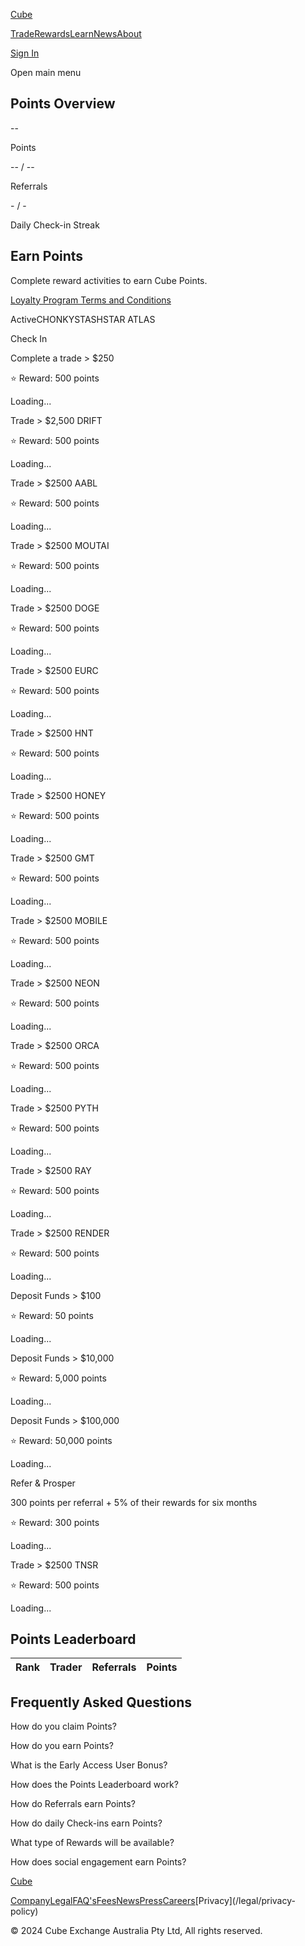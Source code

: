 [Cube](/ "Cube | The World's Fastest Crypto Exchange")

[Trade](/trade)[Rewards](/rewards)[Learn](/learn)[News](/news)[About](/about)

[Sign In](/signin)

Open main menu

## Points Overview

\--

Points

\-- / --

Referrals

\- / -

Daily Check-in Streak

## Earn Points

Complete reward activities to earn Cube Points.

[Loyalty Program Terms and Conditions](/legal/rewards-terms)

ActiveCHONKYSTASHSTAR ATLAS

Check In

Complete a trade > $250

⭐️ Reward: 500 points

Loading...

Trade > $2,500 DRIFT

⭐️ Reward: 500 points

Loading...

Trade > $2500 AABL

⭐️ Reward: 500 points

Loading...

Trade > $2500 MOUTAI

⭐️ Reward: 500 points

Loading...

Trade > $2500 DOGE

⭐️ Reward: 500 points

Loading...

Trade > $2500 EURC

⭐️ Reward: 500 points

Loading...

Trade > $2500 HNT

⭐️ Reward: 500 points

Loading...

Trade > $2500 HONEY

⭐️ Reward: 500 points

Loading...

Trade > $2500 GMT

⭐️ Reward: 500 points

Loading...

Trade > $2500 MOBILE

⭐️ Reward: 500 points

Loading...

Trade > $2500 NEON

⭐️ Reward: 500 points

Loading...

Trade > $2500 ORCA

⭐️ Reward: 500 points

Loading...

Trade > $2500 PYTH

⭐️ Reward: 500 points

Loading...

Trade > $2500 RAY

⭐️ Reward: 500 points

Loading...

Trade > $2500 RENDER

⭐️ Reward: 500 points

Loading...

Deposit Funds > $100

⭐️ Reward: 50 points

Loading...

Deposit Funds > $10,000

⭐️ Reward: 5,000 points

Loading...

Deposit Funds > $100,000

⭐️ Reward: 50,000 points

Loading...

Refer & Prosper

300 points per referral + 5% of their rewards for six months

⭐️ Reward: 300 points

Loading...

Trade > $2500 TNSR

⭐️ Reward: 500 points

Loading...

## Points Leaderboard

Rank| Trader| Referrals| Points  
---|---|---|---  
  
## Frequently Asked Questions

How do you claim Points?

How do you earn Points?

What is the Early Access User Bonus?

How does the Points Leaderboard work?

How do Referrals earn Points?

How do daily Check-ins earn Points?

What type of Rewards will be available?

How does social engagement earn Points?

[Cube](/ "Cube | The World's Fastest Crypto Exchange")

[Company](/company)[Legal](/legal)[FAQ's](/faqs)[Fees](/fees)[News](/news)[Press](/press)[Careers](https://www.linkedin.com/company/cubexch/jobs)[Privacy](/legal/privacy-
policy)

[](https://www.twitter.com/cubexch)[](https://www.instagram.com/cubexch/)[](https://www.linkedin.com/company/cubexch)[](https://www.youtube.com/@cubexch)

© 2024 Cube Exchange Australia Pty Ltd, All rights reserved.

